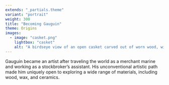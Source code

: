 ```yaml
---
extends: "_partials.theme"
variant: "portrait"
weight: 300
title: "Becoming Gauguin"
theme: Origins
images:
  - image: "casket.png"
    lightbox: "casket"
    alt: "A birdseye view of an open casket carved out of worn wood, with torn pieces of leather on the inside cover. A small human figure is carved out of the inside of the casket, and a large crack is visible running through the length of the casket bottom."
---
```


Gauguin became an artist after traveling the world as a merchant marine and working as a stockbroker’s assistant. His unconventional artistic path made him uniquely open to exploring a wide range of materials, including wood, wax, and ceramics.
